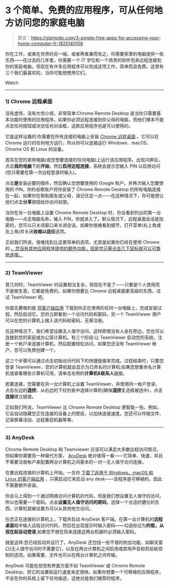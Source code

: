 # 3 个简单、免费的应用程序，可从任何地方访问您的家庭电脑

> 原文：<https://gizmodo.com/3-simple-free-apps-for-accessing-your-home-computer-fr-1825140108>

你在工作，或者在世界的另一端，或者两者兼而有之，你需要家里的电脑提供一些东西——在过去的几年里，你需要一个 IT 学位和一个昂贵的软件包来远程连接到你的家庭电脑，但现在有许多应用程序可以完成这项工作，简单而且免费。这里有三个我们最喜欢的，当你可能想使用它们。

Watch

* * *

### **1) Chrome 远程桌面**

没有虚饰，没有大惊小怪，非常简单:Chrome Remote Desktop 是当你只需要基本功能时使用的应用程序。如果你必须远程连接到你父母的电脑，而他们根本不能点击任何按钮或浏览任何对话框，这款应用程序也是可以使用的。

它是这样设置的:你需要在所有连接的电脑上安装 [Chrome 远程桌面](https://chrome.google.com/webstore/detail/chrome-remote-desktop/gbchcmhmhahfdphkhkmpfmihenigjmpp) 。它可以在 Chrome 运行的任何地方运行，所以你可以连接运行 Windows、macOS、Chrome OS 和 Linux 的设备。

首先在您的家用电脑(或您想要连接的任何电脑)上运行该应用程序。出现闪屏后，点击**我的电脑**下的**开始**，然后**启用远程连接**。系统会提示您输入 PIN 以启用访问(您只需要在第一次远程登录时输入)。

点击**是**安装必要的插件，然后确认您想要使用的 Google 账户，并再次输入您要使用的 PIN。你的谷歌账户将你安装了 Chrome Remote Desktop 的所有电脑连接在一起，如果你在帮助朋友或父母，请记住这一点——在这种情况下，你可能想让他们点击**分享**按钮给你访问权限。

当你在另一台电脑上设置 Chrome Remote Desktop 时，你会看到列出的第一台电脑——点击电脑名称，输入 PIN，你就进入了。默认情况下，远程桌面会话是加密的，您可以只关闭窗口来关闭会话。如果你很难看到细节，打开菜单(右上角或左上角)并关闭**收缩以适应**选项。

正如我们所说，很难找到比这更简单的选项，尤其是如果你已经在使用 Chrome 的 [。您没有其他应用程序提供的额外功能，但是您只需点击几下鼠标就可以可靠地连接。](https://fieldguide.gizmodo.com/the-most-useful-chrome-extensions-ever-made-1789176622)

* * *

### **2) TeamViewer**

曾几何时，TeamViewer 的设置相当复杂，但现在不是了——只要是个人使用而不是做生意，它都是免费的。如果你想要比 Chrome 远程桌面更高级的东西，试试 TeamViewer 吧。

你首先要做的是 [将客户端应用](https://www.teamviewer.com/) 下载到你正在使用的任何一台电脑上，完成安装过程，然后启动它。您将立即看到一个访问代码和密码，另一个 TeamViewer 用户可以在您的计算机上输入该代码和密码，无需注册。

在这种情况下，我们希望设置无人值守访问，这样即使没有人坐在旁边，您也可以连接到您的家庭或办公室计算机。有三个阶段:让 TeamViewer 启动您的系统，注册一个帐户来连接计算机，然后配置轻松访问。如果您还没有 TeamViewer 帐户，您可以免费创建一个。

这三个步骤可以通过点击初始访问代码下的快捷链接来完成。过程结束时，只要您登录 TeamViewer，您的计算机就会显示为已命名的计算机:如果您想重命名计算机或查看哪些计算机可用，请单击左侧的**计算机&联系人**链接。

若要连接，您需要在另一台计算机上设置 TeamViewer，并使用同一帐户登录。点击左边的**遥控**，从右边的下拉列表中选择计算机(确保**遥控**复选框被选中)，点击**连接**建立链接。

正如我们所说，TeamViewer 比 Chrome Remote Desktop 更智能一些。例如，它会自动隐藏您正在连接的设备上的壁纸，以加快连接速度。您还可以传输文件、记录屏幕活动、远程重启机器等等。

* * *

### **3) AnyDesk**

Chrome Remote Desktop 和 Teamviewer 应该可以满足大多数远程访问情况，但如果你需要另一种替代方案， [AnyDesk](https://anydesk.com/remote-desktop) 绝对值得一看——它简单、快速，并且不需要注册帐户来配置两台计算机之间基本的一对一无人值守访问连接。

在要远程连接的计算机上开始。一旦你 [下载了适用于 Windows、macOS 和 Linux 的客户端应用](https://anydesk.com/remote-desktop) ，只需启动它来启动 any desk——该程序是可移植的，因此不需要额外安装。

你会马上得到一个通过网络访问计算机的代码，但是我们想设置无人值守的访问，所以也需要一个密码。点击**设置无人值守访问的密码**，选择一个合适的健壮的东西，计算机就被设置为可以从其他地方访问。

在您正在连接的计算机上，下载并启动 AnyDesk 客户端。在第一台计算机的**远程桌面**框中输入远程访问代码，然后在出现提示时输入密码——勾选标记为**的框，从现在起自动登录**,如果您不想在将来连接这两台机器时必须输入密码。

就是这样:您已经启动并运行了。AnyDesk 还包括一些不错的附加功能，如聊天窗口(无人值守访问时不需要它)，以及在两台计算机之间启用或禁用声音和剪贴板控制的选项。如果需要，文件也可以在两台计算机之间传输。

AnyDesk 可能在视觉和界面方面不如 TeamViewer 或 Chrome Remote Desktop，但它的设置和运行速度肯定很快。如果你想要一个可移植的应用程序，不会在你的系统上留下任何痕迹，这绝对是我们推荐的程序。